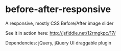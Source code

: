 # before-after-responsive
A responsive, mostly CSS Before/After image slider

See it in action here: http://jsfiddle.net/12rmgkpc/17/

Dependencies: jQuery, jQuery UI draggable plugin
